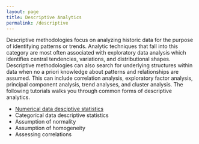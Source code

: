 ```yaml
---
layout: page
title: Descriptive Analytics
permalink: /descriptive
---
```


Descriptive methodologies focus on analyzing historic data for the purpose of identifying patterns or trends. Analytic techniques that fall into this category are most often associated with exploratory data analysis which identifies central tendencies, variations, and distributional shapes. Descriptive methodologies can also search for underlying structures within data when no a priori knowledge about patterns and relationships are assumed. This can include correlation analysis, exploratory factor analysis, principal component analysis, trend analyses, and cluster analysis. The following tutorials walks you through common forms of descriptive analytics.

- [Numerical data desciptive statistics](descriptives_numeric)
- Categorical data descriptive statistics
- Assumption of normality
- Assumption of homogeneity
- Assessing correlations
